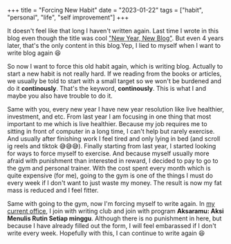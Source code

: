 +++
title =  "Forcing New Habit"
date = "2023-01-22"
tags = ["habit", "personal", "life", "self improvement"]
+++

It doesn't feel like that long I haven't written again. Last time I wrote in this blog even though the title was cool ["New Year, New Blog"](/post/new-year-new-blog.en.md). But even 4 years later, that's the only content in this blog.Yep, I lied to myself when I want to write blog again 😆

So now I want to force this old habit again, which is writing blog. Actually to start a new habit is not really hard. If we reading from the books or articles, we usually be told to start with a small target so we won't be burdened and do it **continously**. That's the keyword, **continously**. This is what I and maybe you also have trouble to do it.

Same with you, every new year I have new year resolution like live healthier, investment, and etc. From last year I am focusing in one thing that most important to me which is live healthier. Because my job requires me to sitting in front of computer in a long time, I can't help but rarely exercise. And usually after finishing work I feel tired and only lying in bed (and scroll ig reels and tiktok 😅😅😅). Finally starting from last year, I started looking for ways to force myself to exercise. And because myself usually more afraid with punishment than interested in reward, I decided to pay to go to the gym and personal trainer. With the cost spent every month which is quite expensive (for me), going to the gym is one of the things I must do every week if I don't want to just waste my money. The result is now my fat mass is reduced and I feel fitter.

Same with going to the gym, now I'm forcing myself to write again. In [my current office](https://efishery.com), I join with writing club and join with program **Aksaramu: Aksi Menulis Rutin Setiap minggu**. Although there is no punishment in here, but because I have already filled out the form, I will feel embarassed if I don't write every week. Hopefully with this, I can continue to write again 😆